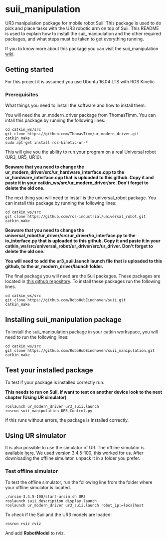 # suii_manipulation

UR3 manipulation package for mobile robot Suii. This package is used to do pick and place tasks with the UR3 robotic arm on top of Suii. This README is used to explain how to install the suii_manipulation and the other required packages, and what steps must be taken to get everything running. 

If you to know more about this package you can visit the suii_manipulation [wiki](https://github.com/RoboHubEindhoven/suii_manipulation/wiki).

## Getting started

For this project it is assumed you use Ubuntu 16.04 LTS with ROS Kinetic

### Prerequisites

What things you need to install the software and how to install them:

You will need the ur_modern_driver package from ThomasTimm. You can intall this package by running the following lines:

```
cd catkin_ws/src
git clone https://github.com/ThomasTimm/ur_modern_driver.git
catkin_make
sudo apt-get install ros-kinetic-ur-*
```

This will give you the ability to run your program on a real Universal robot (UR3, UR5, UR10).

**Beaware that you need to change the ur_modern_driver/src/ur_hardware_interface.cpp to the ur_hardware_interface.cpp that is uploaded to this github. Copy it and paste it in your catkin_ws/src/ur_modern_driver/src. Don't forget to delete the old one.**

The next thing you will need to install is the universal_robot package. You can install this package by running the following lines:

```
cd catkin_ws/src
git clone https://github.com/ros-industrial/universal_robot.git
catkin_make
```
**Beaware that you need to change the universal_robot/ur_driver/src/ur_driver/io_interface.py to the io_interface.py that is uploaded to this github. Copy it and paste it in your catkin_ws/src/universal_robot/ur_driver/src/ur_driver. Don't forget to delete the old one.**

**You will need to add the ur3_suii.launch launch file that is uploaded to this github, to the ur_modern_driver/launch folder.**

The final package you will need are the Suii packages. These packages are located in [this github repository](https://github.com/RoboHubEindhoven/suii.git). To install these packages run the following lines.

```
cd catkin_ws/src
git clone https://github.com/RoboHubEindhoven/suii.git
catkin_make
```

## Installing suii_manipulation package

To install the suii_manipulation package in your catkin workspace, you will need to run the following lines:

```
cd catkin_ws/src
git clone https://github.com/RoboHubEindhoven/suii_manipulation.git
catkin_make
```

## Test your installed package

To test if your package is installed correctly run:

**This needs to run on Suii, if want to test on another device look to the next chapter (Using UR simulator)**

```
roslaunch ur_modern_driver ur3_suii.launch
rosrun suii_manipulation UR3_Control.py
```

If this runs without errors, the package is installed correctly.

## Using UR simulator

It is also possible to use the simulator of UR. The offline simulator is available [here](https://www.universal-robots.com/download/?option=16594#section16593). We used version 3.4.5-100, this worked for us. After downloading the offline simulator, unpack it in a folder you prefer.

### Test offline simulator

To test the offline simulator, run the following line from the folder where your offline simulator is located.

```
./ursim-3.4.5-100/start-ursim.sh UR3
roslaunch suii_description display.launch
roslaunch ur_modern_driver ur3_suii.launch robot_ip:=localhost
```
To check if the Suii and the UR3 models are loaded:

```
rosrun rviz rviz
```

And add **RobotModel** to rviz.

